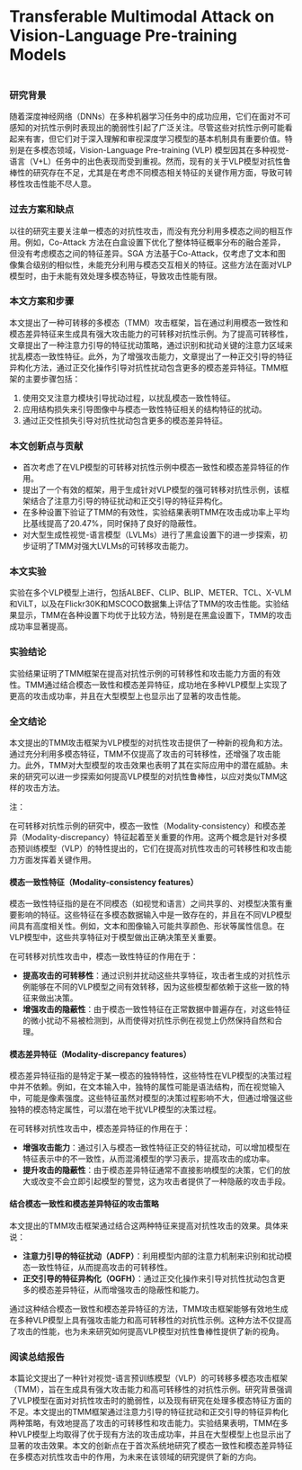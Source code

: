 # Transferable Multimodal Attack on Vision-Language Pre-training Models

<figure><img src="../../.gitbook/assets/image (210).png" alt=""><figcaption></figcaption></figure>

### 研究背景

随着深度神经网络（DNNs）在多种机器学习任务中的成功应用，它们在面对不可感知的对抗性示例时表现出的脆弱性引起了广泛关注。尽管这些对抗性示例可能看起来有害，但它们对于深入理解和审视深度学习模型的基本机制具有重要价值。特别是在多模态领域，Vision-Language Pre-training (VLP) 模型因其在多种视觉-语言（V+L）任务中的出色表现而受到重视。然而，现有的关于VLP模型对抗性鲁棒性的研究存在不足，尤其是在考虑不同模态相关特征的关键作用方面，导致可转移性攻击性能不尽人意。

### 过去方案和缺点

以往的研究主要关注单一模态的对抗性攻击，而没有充分利用多模态之间的相互作用。例如，Co-Attack 方法在白盒设置下优化了整体特征概率分布的融合差异，但没有考虑模态之间的特征差异。SGA 方法基于Co-Attack，仅考虑了文本和图像集合级别的相似性，未能充分利用与模态交互相关的特征。这些方法在面对VLP模型时，由于未能有效处理多模态特征，导致攻击性能有限。

### 本文方案和步骤

本文提出了一种可转移的多模态（TMM）攻击框架，旨在通过利用模态一致性和模态差异特征来生成具有强大攻击能力的可转移对抗性示例。为了提高可转移性，文章提出了一种注意力引导的特征扰动策略，通过识别和扰动关键的注意力区域来扰乱模态一致性特征。此外，为了增强攻击能力，文章提出了一种正交引导的特征异构化方法，通过正交化操作引导对抗性扰动包含更多的模态差异特征。TMM框架的主要步骤包括：

1. 使用交叉注意力模块引导扰动过程，以扰乱模态一致性特征。
2. 应用结构损失来引导图像中与模态一致性特征相关的结构特征的扰动。
3. 通过正交性损失引导对抗性扰动包含更多的模态差异特征。

### 本文创新点与贡献

* 首次考虑了在VLP模型的可转移对抗性示例中模态一致性和模态差异特征的作用。
* 提出了一个有效的框架，用于生成针对VLP模型的强可转移对抗性示例，该框架结合了注意力引导的特征扰动和正交引导的特征异构化。
* 在多种设置下验证了TMM的有效性，实验结果表明TMM在攻击成功率上平均比基线提高了20.47%，同时保持了良好的隐蔽性。
* 对大型生成性视觉-语言模型（LVLMs）进行了黑盒设置下的进一步探索，初步证明了TMM对强大LVLMs的可转移攻击能力。

### 本文实验

实验在多个VLP模型上进行，包括ALBEF、CLIP、BLIP、METER、TCL、X-VLM和ViLT，以及在Flickr30K和MSCOCO数据集上评估了TMM的攻击性能。实验结果显示，TMM在各种设置下均优于比较方法，特别是在黑盒设置下，TMM的攻击成功率显著提高。

### 实验结论

实验结果证明了TMM框架在提高对抗性示例的可转移性和攻击能力方面的有效性。TMM通过结合模态一致性和模态差异特征，成功地在多种VLP模型上实现了更高的攻击成功率，并且在大型模型上也显示出了显著的攻击性能。

### 全文结论

本文提出的TMM攻击框架为VLP模型的对抗性攻击提供了一种新的视角和方法。通过充分利用多模态特征，TMM不仅提高了攻击的可转移性，还增强了攻击能力。此外，TMM对大型模型的攻击效果也表明了其在实际应用中的潜在威胁。未来的研究可以进一步探索如何提高VLP模型的对抗性鲁棒性，以应对类似TMM这样的攻击方法。

注：

在可转移对抗性示例的研究中，模态一致性（Modality-consistency）和模态差异（Modality-discrepancy）特征起着至关重要的作用。这两个概念是针对多模态预训练模型（VLP）的特性提出的，它们在提高对抗性攻击的可转移性和攻击能力方面发挥着关键作用。

#### 模态一致性特征（Modality-consistency features）

模态一致性特征指的是在不同模态（如视觉和语言）之间共享的、对模型决策有重要影响的特征。这些特征在多模态数据输入中是一致存在的，并且在不同VLP模型间具有高度相关性。例如，文本和图像输入可能共享颜色、形状等属性信息。在VLP模型中，这些共享特征对于模型做出正确决策至关重要。

在可转移对抗性攻击中，模态一致性特征的作用在于：

* **提高攻击的可转移性**：通过识别并扰动这些共享特征，攻击者生成的对抗性示例能够在不同的VLP模型之间有效转移，因为这些模型都依赖于这些一致的特征来做出决策。
* **增强攻击的隐蔽性**：由于模态一致性特征在正常数据中普遍存在，对这些特征的微小扰动不易被检测到，从而使得对抗性示例在视觉上仍然保持自然和合理。

#### 模态差异特征（Modality-discrepancy features）

模态差异特征指的是特定于某一模态的独特特性，这些特性在VLP模型的决策过程中并不依赖。例如，在文本输入中，独特的属性可能是语法结构，而在视觉输入中，可能是像素强度。这些特征虽然对模型的决策过程影响不大，但通过增强这些独特的模态特定属性，可以潜在地干扰VLP模型的决策过程。

在可转移对抗性攻击中，模态差异特征的作用在于：

* **增强攻击能力**：通过引入与模态一致性特征正交的特征扰动，可以增加模型在特征表示中的不一致性，从而混淆模型的学习表示，提高攻击的成功率。
* **提升攻击的隐蔽性**：由于模态差异特征通常不直接影响模型的决策，它们的放大或改变不会立即引起模型的警觉，这为攻击者提供了一种隐蔽的攻击手段。

#### 结合模态一致性和模态差异特征的攻击策略

本文提出的TMM攻击框架通过结合这两种特征来提高对抗性攻击的效果。具体来说：

* **注意力引导的特征扰动（ADFP）**：利用模型内部的注意力机制来识别和扰动模态一致性特征，从而提高攻击的可转移性。
* **正交引导的特征异构化（OGFH）**：通过正交化操作来引导对抗性扰动包含更多的模态差异特征，从而增强攻击的隐蔽性和能力。

通过这种结合模态一致性和模态差异特征的方法，TMM攻击框架能够有效地生成在多种VLP模型上具有强攻击能力和高可转移性的对抗性示例。这种方法不仅提高了攻击的性能，也为未来研究如何提高VLP模型对抗性鲁棒性提供了新的视角。

### 阅读总结报告

本篇论文提出了一种针对视觉-语言预训练模型（VLP）的可转移多模态攻击框架（TMM），旨在生成具有强大攻击能力和高可转移性的对抗性示例。研究背景强调了VLP模型在面对对抗性攻击时的脆弱性，以及现有研究在处理多模态特征方面的不足。本文提出的TMM框架通过注意力引导的特征扰动和正交引导的特征异构化两种策略，有效地提高了攻击的可转移性和攻击能力。实验结果表明，TMM在多种VLP模型上均取得了优于现有方法的攻击成功率，并且在大型模型上也显示出了显著的攻击效果。本文的创新点在于首次系统地研究了模态一致性和模态差异特征在多模态对抗性攻击中的作用，为未来在该领域的研究提供了新的方向。
